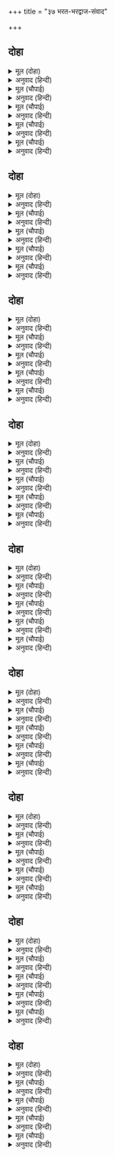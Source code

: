 +++
title = "३७ भरत-भरद्वाज-संवाद"

+++


## दोहा


<details><summary>मूल (दोहा)</summary>

भरत तीसरे पहर कहँ कीन्ह प्रबेसु प्रयाग।  
कहत राम सिय राम सिय उमगि उमगि अनुराग॥ २०३॥
</details>

<details><summary>अनुवाद (हिन्दी)</summary>

प्रेमाच्या उत्साहात ‘सीताराम, सीताराम’ असे म्हणत भरताने तिसऱ्या प्रहरी प्रयाग क्षेत्रात प्रवेश केला.॥ २०३॥
</details>

<details><summary>मूल (चौपाई)</summary>

झलकाझलकतपायन्ह कैसें।  
पंकज कोस ओस कन जैसें॥  
भरत पयादेहिं आए आजू।  
भयउ दुखित सुनि सकल समाजू॥
</details>

<details><summary>अनुवाद (हिन्दी)</summary>

त्याच्या तळपायावर फोड आलेले होते, ते कमळाच्या कळीवरील दवबिंदूप्रमाणे वाटत होते. भरत आज पायीच चालत आला, हे ऐकून सर्व परिवार दुःखी झाला.॥ १॥
</details>

<details><summary>मूल (चौपाई)</summary>

खबरि लीन्ह सबलोग नहाए।  
कीन्ह प्रनामु त्रिबेनिहिं आए॥  
सबिधि सितासित नीर नहाने।  
दिए दान महिसुर सनमाने॥
</details>

<details><summary>अनुवाद (हिन्दी)</summary>

सर्वांनी स्नान केल्याचे समजल्यावर भरताने त्रिवेणी संगमावर जाऊन प्रणाम केला. नंतर विधिपूर्वक गंगा-यमुनेच्या पांढऱ्या-काळ्या जलामध्ये स्नान केले आणि दान देऊन ब्राह्मणांचा सन्मान केला.॥ २॥
</details>

<details><summary>मूल (चौपाई)</summary>

देखत स्यामल धवल हलोरे।  
पुलकि सरीर भरत कर जोरे॥  
सकल कामप्रद तीरथराऊ।  
बेद बिदित जग प्रगट प्रभाऊ॥
</details>

<details><summary>अनुवाद (हिन्दी)</summary>

गंगा-यमुनेच्या त्या श्वेत-श्याम लहरी पाहून भरत पुलकित झाला आणि दोन्ही हात जोडून म्हणाला, ‘हे तीर्थराज, तुम्ही सर्व कामना पूर्ण करणारे आहात. तुमचा महिमा वेदांमध्ये प्रसिद्ध आहे आणि जगात तो प्रत्यक्ष आहे.॥ ३॥
</details>

<details><summary>मूल (चौपाई)</summary>

मागउँ भीख त्यागिनिज धरमू।  
आरत काह न करइ कुकरमू॥  
अस जियँ जानिसुजान सुदानी।  
सफल करहिं जग जाचक बानी॥
</details>

<details><summary>अनुवाद (हिन्दी)</summary>

मी स्वतःचा याचना न करण्याचा क्षत्रियधर्म सोडून तुमच्यासमोर भीक मागतो. आर्त झाल्यावर मनुष्य कोणते कुकर्म करीत नाही? मनात असा विचार करून सुजाण व उत्तम दानशूर, जगात याचना करणाऱ्या याचकाला मागेल ते देतात.॥ ४॥
</details>

## दोहा


<details><summary>मूल (दोहा)</summary>

अरथ न धरम न काम रुचि गति न चहउँ निरबान।  
जनम जनम रति राम पद यह बरदानु न आन॥ २०४॥
</details>

<details><summary>अनुवाद (हिन्दी)</summary>

मला काही अर्थाची इच्छा नाही, धर्माची नाही, कामाची नाही आणि मोक्षाचीही नाही. जन्मोजन्मी श्रीरामांच्या चरणी माझे प्रेम राहो, एवढेच वरदान मी मागतो; दुसरे काही नाही.॥ २०४॥
</details>

<details><summary>मूल (चौपाई)</summary>

जानहुँ रामु कुटिल करि मोही।  
लोग कहउ गुर साहिब द्रोही॥  
सीता राम चरन रति मोरें।  
अनुदिन बढ़उ अनुग्रह तोरें॥
</details>

<details><summary>अनुवाद (हिन्दी)</summary>

प्रत्यक्ष श्रीराम हवे तर मला कुटिल समजोत आणि लोक मला खुशाल गुरुद्रोही व स्वामिद्रोही म्हणोत. परंतु तुमच्या कृपेने श्रीसीता-रामांच्या चरणी माझे प्रेम दिवसेंदिवस वृद्धिंगत होत राहो.॥ १॥
</details>

<details><summary>मूल (चौपाई)</summary>

जलदुजनमभरिसुरति बिसारउ।  
जाचत जलु पबि पाहन डारउ॥  
चातकुरटनिघटेंघटि जाई।  
बढ़ें प्रेमु सब भाँति भलाई॥
</details>

<details><summary>अनुवाद (हिन्दी)</summary>

मेघाने हवे तर चातकाची वर्षभर दखल घेतली नाही आणि त्याने पाणी मागितल्यावर वज्र व गारा यांचा वर्षाव केला आणि चातकाची पाण्यासाठी चाललेली ओरड रोडावली, तर मेघाचीच प्रतिष्ठा जाईल. चातकाचे मेघाविषयी प्रेम वाढण्यातच त्याचा चांगुलपणा आहे.॥ २॥
</details>

<details><summary>मूल (चौपाई)</summary>

कनकहिं बान चढ़इ जिमि दाहें।  
तिमि प्रियतम पद नेम निबाहें॥  
भरतबचन सुनि माझ त्रिबेनी।  
भइ मृदु बानि सुमंगल देनी॥
</details>

<details><summary>अनुवाद (हिन्दी)</summary>

ज्याप्रमाणे सोने तापवल्यावर त्याला झळाळी येते, त्याप्रमाणे प्रियतमाच्या चरणी असलेल्या प्रेमाचा नेम राखण्यातच प्रेमी सेवकाचा गौरव वाढतो.’ भरताचे बोलणे ऐकून त्रिवेणी संगमामधून सुंदर मांगल्य देणारी कोमल वाणी प्रकटली.॥ ३॥
</details>

<details><summary>मूल (चौपाई)</summary>

तातभरत तुम्ह सब बिधि साधू।  
राम चरन अनुराग अगाधू॥  
बादिगलानि करहु मन माहीं।  
तुम्ह सम रामहि कोउ प्रिय नाहीं॥
</details>

<details><summary>अनुवाद (हिन्दी)</summary>

‘हे भरता! तू पूर्णपणे साधू आहेस. श्रीरामचंद्रांच्या चरणी तुझे अथांग प्रेम आहे. तू मनात विनाकारण उदास होत आहेस. श्रीरामांना तुझ्याइतका प्रिय कोणी नाही.’॥ ४॥
</details>

## दोहा


<details><summary>मूल (दोहा)</summary>

तनु पुलकेउ हियँ हरषु सुनि बेनि बचन अनुकूल।  
भरत धन्य कहि धन्य सुर हरषित बरषहिं फूल॥ २०५॥
</details>

<details><summary>अनुवाद (हिन्दी)</summary>

त्रिवेणीचे अनुकूल वचन ऐकून भरताचे शरीर पुलकित झाले. मनात हर्ष दाटला. ‘भरत धन्य आहे, धन्य आहे’ असे म्हणत देव आनंदाने फुले उधळू लागले.॥ २०५॥
</details>

<details><summary>मूल (चौपाई)</summary>

प्रमुदित तीरथराज निवासी।  
बैखानस बटु गृही उदासी॥  
कहहिं परसपर मिलि दस पाँचा।  
भरत सनेहु सीलु सुचि साँचा॥
</details>

<details><summary>अनुवाद (हिन्दी)</summary>

तीर्थराज प्रयागामध्ये राहाणारे वानप्रस्थी, ब्रह्मचारी, गृहस्थ आणि विरक्त संन्यासी हे सर्व आनंदित झाले आणि दहा-पाचाच्या गटाने जमून परस्पर म्हणू लागले की, ‘भरताचे प्रेम व स्वभाव हे पवित्र आणि खरे आहेत.’॥ १॥
</details>

<details><summary>मूल (चौपाई)</summary>

सुनत राम गुन ग्राम सुहाए।  
भरद्वाज मुनिबर पहिं आए॥  
दंड प्रनामु करतमुनि देखे।  
मूरतिमंत भाग्य निज लेखे॥
</details>

<details><summary>अनुवाद (हिन्दी)</summary>

श्रीरामचंद्रांचे सुंदर गुण-समुच्चय ऐकत भरत भरद्वाज मुनींच्याकडे आला. तो दंडवत करीत असलेला पाहून मुनींना आपले सद्भाग्य साकार झाल्याचे वाटले.॥ २॥
</details>

<details><summary>मूल (चौपाई)</summary>

धाइ उठाइ लाइ उर लीन्हे।  
दीन्हि असीस कृतारथ कीन्हे॥  
आसनु दीन्हनाइ सिरु बैठे।  
चहत सकुच गृहँ जनु भजि पैठे॥
</details>

<details><summary>अनुवाद (हिन्दी)</summary>

त्यांनी धावत जाऊन भरताला उठवले आणि हृदयाशी धरले. तसेच आशीर्वाद देऊन कृतार्थ केले. मुनींनी त्याला आसन दिले. भरत मस्तक खाली घालून असा बसला की, जणू पळून जाऊन संकोचाच्या घरात घुसावेसे त्याला वाटत होते.॥ ३॥
</details>

<details><summary>मूल (चौपाई)</summary>

मुनि पूँछब कछु यह बड़ सोचू।  
बोले रिषि लखि सीलु सँकोचू॥  
सुनहु भरत हम सब सुधि पाई।  
बिधि करतब पर किछु न बसाई॥
</details>

<details><summary>अनुवाद (हिन्दी)</summary>

त्याच्या मनाला काळजी वाटत होती की मुनींनी काही विचारले, तर काय उत्तर द्यावे? भरताचे वर्तन व संकोच पाहून ऋषी म्हणाले, ‘भरता, आम्हांला सर्व वार्ता समजली आहे. विधात्याच्या करणीपुढे कुणाचे काही चालत नाही.॥ ४॥
</details>

## दोहा


<details><summary>मूल (दोहा)</summary>

तुम्ह गलानि जियँ जनि करहु समुझि मातु करतूति।  
तात कैकइहि दोसु नहिं गई गिरा मति धूति॥ २०६॥
</details>

<details><summary>अनुवाद (हिन्दी)</summary>

मातेच्या कृत्याची आठवण करून तू मनात खेद करू नकोस. हे कुमार, कैकेयीकडे कोणताही दोष नाही. तिची बुद्धी सरस्वतीने बिघडून टाकली होती,॥ २०६॥
</details>

<details><summary>मूल (चौपाई)</summary>

यहउ कहत भल कहिहि न कोऊ।  
लोकु बेदु बुध संमत दोऊ॥  
तात तुम्हार बिमल जसु गाई।  
पाइहि लोकउ बेदु बड़ाई॥
</details>

<details><summary>अनुवाद (हिन्दी)</summary>

म्हणून सरस्वती दोषी आहे, असे म्हणणेही बरोबर नाही. कारण तिला देवांनी प्रेरित केले. लोकमतानुसार कैकेयी दोषी आहे. लोकमत व वेदमत हे विद्वानांनाही मान्य आहे. परंतु कुमार! तुझी मात्र निर्मळ कीर्ती गाऊन लोक व वेद या दोघांनाही गौरव मिळेल.॥ १॥
</details>

<details><summary>मूल (चौपाई)</summary>

लोक बेद संमतसबु कहई।  
जेहि पितु देइ राजु सो लहई॥  
राउ सत्यब्रत तुम्हहि बोलाई।  
देत राजु सुखु धरमु बड़ाई॥
</details>

<details><summary>अनुवाद (हिन्दी)</summary>

लोक व वेद यांना हे मान्य आहे आणि सर्वचजण असे म्हणतात की, पिता ज्याला राज्य देतो, त्यालाच ते मिळते. राजा दशरथ सत्यव्रती होते. त्यांनी तुला बोलावून राज्य दिले असते, तर सुख मिळाले असते, धर्माचे पालन झाले असते आणि मोठेपणा मिळाला असता.॥ २॥
</details>

<details><summary>मूल (चौपाई)</summary>

राम गवनुबन अनरथ मूला।  
जो सुनि सकल बिस्व भइ सूला॥  
सो भावी बस रानि अयानी।  
करि कुचालि अंतहुँ पछितानी॥
</details>

<details><summary>अनुवाद (हिन्दी)</summary>

साऱ्या अनर्थांचे मूळ म्हणजे श्रीरामचंद्रांचे वनगमन. त्याची वार्ता ऐकून संपूर्ण जगाला दुःख झाले. ते श्रीरामांचे वनगमनसुद्धा भवितव्यामुळे घडले. आणि भवितव्याच्या अधीन झाल्यामुळे दुर्वर्तन करून कैकेयी शेवटी पश्चात्ताप पावली.॥ ३॥
</details>

<details><summary>मूल (चौपाई)</summary>

तहँउँ तुम्हार अलप अपराधू।  
कहै सो अधम अयान असाधू॥  
करतेहु राजु त तुम्हहि न दोषू।  
रामहि होत सुनत संतोषू॥
</details>

<details><summary>अनुवाद (हिन्दी)</summary>

त्यात तुझा थोडासासुद्धा अपराध आहे, असे कोणी म्हणेल, तरतो अधम, अज्ञानी व असाधू होय. जर तू राज्य केले असतेस, तरी तुला दोष येत नव्हता. ते ऐकून श्रीरामांनाही समाधानच झाले असते.॥ ४॥
</details>

## दोहा


<details><summary>मूल (दोहा)</summary>

अब अति कीन्हेहु भरत भल तुम्हहि उचित मत एहु।  
सकल सुमंगल मूल जग रघुबर चरन सनेहु॥ २०७॥
</details>

<details><summary>अनुवाद (हिन्दी)</summary>

हे भरता, आता तर तू फार चांगले केलेस. तुझ्यासाठी हाच विचार योग्य होता. श्रीरामांच्या चरणी प्रेम असणे हेच जगात सर्व मांगल्याचे मूळ आहे.॥ २०७॥
</details>

<details><summary>मूल (चौपाई)</summary>

सो तुम्हार धनु जीवनु प्राना।  
भूरिभाग को तुम्हहि समाना॥  
यह तुम्हार आचरजु न ताता।  
दसरथ सुअन राम प्रिय भ्राता॥
</details>

<details><summary>अनुवाद (हिन्दी)</summary>

ते श्रीरामांच्या चरणीचे प्रेम हे तर तुझे धन, जीवन व प्राण आहे. तुझ्यासारखा भाग्यशाली कोण आहे? कुमार! तुझ्यासाठी ही काही आश्चर्याची गोष्ट नाही, कारण तू दशरथांचा पुत्र व श्रीरामचंद्रांचा आवडता भाऊ आहेस.॥ १॥
</details>

<details><summary>मूल (चौपाई)</summary>

सुनहु भरत रघुबर मन माहीं।  
पेम पात्रु तुम्ह सम कोउ नाहीं॥  
लखनराम सीतहि अति प्रीती।  
निसि सब तुम्हहि सराहत बीती॥
</details>

<details><summary>अनुवाद (हिन्दी)</summary>

हे भरता, ऐक. श्रीरामचंद्रांच्या मनातही तुझ्यासारखा प्रेमापात्र दुसरा कोणीही नाही. लक्ष्मण, श्रीराम व सीता या तिघांची सर्व रात्र त्या दिवशी अत्यंत प्रेमाने तुझी प्रशंसा करण्यातच निघून गेली.॥ २॥
</details>

<details><summary>मूल (चौपाई)</summary>

जाना मरमु नहात प्रयागा।  
मगन होहिं तुम्हरें अनुरागा॥  
तुम्हपर अस सनेहु रघुबर कें।  
सुख जीवन जग जस जड़ नर कें॥
</details>

<details><summary>अनुवाद (हिन्दी)</summary>

प्रयागराजामध्ये जेव्हा ते स्नान करीत होते, त्यावेळी मला त्यांचे रहस्य समजले. ते तुझ्या प्रेमात मग्न झाले होते. तुझ्यावर श्रीरामांचे इतके अगाध प्रेम आहे की, विषयासक्त मनुष्याचे जगातील सुखमय जीवनावर असते तसे.॥ ३॥
</details>

<details><summary>मूल (चौपाई)</summary>

यहनअधिक रघुबीर बड़ाई।  
प्रनत कुटुंब पाल रघुराई॥  
तुम्हतौ भरतमोरमत एहू।  
धरें देह जनु राम सनेहू॥
</details>

<details><summary>अनुवाद (हिन्दी)</summary>

ही काही श्रीरघुनाथांची फार मोठी थोरवी नव्हे. कारण श्रीरघुनाथ तर शरणागताच्या संपूर्ण कुटुंबाचे पालनकर्ते आहेत. हे भरता, माझ्या मते तू तर जणू श्रीरामांचे शरीरधारी प्रेमच आहेस.॥ ४॥
</details>

## दोहा


<details><summary>मूल (दोहा)</summary>

तुम्ह कहँ भरत कलंक यह हम सब कहँ उपदेसु।  
राम भगति रस सिद्धि हित भा यह समउ गनेसु॥ २०८॥
</details>

<details><summary>अनुवाद (हिन्दी)</summary>

हे भरता, तुझ्या दृष्टीने हा कलंक आहे, परंतु आम्हा सर्वांसाठी हा उपदेश आहे. श्रीरामभक्तिरूपी रसाच्या सिद्धीसाठी ही वेळ फार शुभ आहे.॥ २०८॥
</details>

<details><summary>मूल (चौपाई)</summary>

नव बिधुबिमलतात जसु तोरा।  
रघुबर किंकर कुमुद चकोरा॥  
उदितसदा अँथइहि कबहूँ ना।  
घटिहि न जग नभ दिन दिन दूना॥
</details>

<details><summary>अनुवाद (हिन्दी)</summary>

कुमारा! तुझी कीर्ती ही निर्मल नवचंद्रमा आहे आणि श्रीरामचंद्रांचे दास हे कुमुद व चकोर आहेत. चंद्रमा नेहमी कमी जास्त होत असतो. त्यामुळे कुमुद आणि चकोर यांना दुःख होते, परंतु तुझा कीर्तीरूपी चंद्रमा हा नित्य पूर्ण राहील, कधी कमी होणारच नाही. जग-रूपी आकाशात तो कधी घटणार नाही, तर दिवसेंदिवस द्विगुणित होत राहील.॥ १॥
</details>

<details><summary>मूल (चौपाई)</summary>

कोकतिलोकप्रीतिअति करिही।  
प्रभु प्रताप रबि छबिहि न हरिही॥  
निसि दिन सुखद सदा सब काहू।  
ग्रसिहि न कैकइ करतबु राहू॥
</details>

<details><summary>अनुवाद (हिन्दी)</summary>

त्रैलोक्यरूपी चक्रवाक या कीर्ति-चंद्रावर अत्यंत प्रेम करील आणि श्रीरामचंद्रांचा प्रताप-सूर्य याची शोभा कधी हरण करू शकणार नाही. तुझ्या कीर्तीचा हा चंद्र रात्रंदिवस नेहमी सर्वांना सुख देत राहील. कैकेयीचा कुकर्मरूपी राहू याला कधी ग्रासणार नाही.॥ २॥
</details>

<details><summary>मूल (चौपाई)</summary>

पूरन राम सुपेम पियूषा।  
गुर अवमान दोष नहिं दूषा॥  
रामभगत अब अमिअँ अघाहूँ।  
कीन्हेहु सुलभ सुधा बसुधाहूँ॥
</details>

<details><summary>अनुवाद (हिन्दी)</summary>

हा चंद्र श्रीरामचंद्रांच्या सुंदर प्रेमरूपी अमृताने भरलेला आहे. हा गुरूच्या अपमानरूपी दोषाने दूषित नाही. तू हा कीर्तिरूपी चंद्र निर्माण करून पृथ्वीवरही अमृत सुलभ केलेले आहेस. आता श्रीरामांचे भक्त या अमृताने तृप्त होवोत.॥ ३॥
</details>

<details><summary>मूल (चौपाई)</summary>

भूप भगीरथ सुरसरि आनी।  
सुमिरत सकल सुमंगल खानी॥  
दसरथ गुन गन बरनिन जाहीं।  
अधिकु कहा जेहि सम जग नाहीं॥
</details>

<details><summary>अनुवाद (हिन्दी)</summary>

ज्या गंगेचे फक्त स्मरणच संपूर्ण मांगल्याची खाण आहे, ती गंगा तुझ्या पूर्वजाने भगीरथाने आणली. दशरथांच्या गुणराशींचे तर वर्णनच करता येत नाही. त्यांच्याहून श्रेष्ठ इतकेच काय, त्यांच्या बरोबरीचाही या जगात कोणी नाही.॥ ४॥
</details>

## दोहा


<details><summary>मूल (दोहा)</summary>

जासु सनेह सकोच बस राम प्रगट भए आइ।  
जे हर हिय नयननि कबहुँ निरखे नहीं अघाइ॥ २०९॥
</details>

<details><summary>अनुवाद (हिन्दी)</summary>

ज्यांच्या प्रेम व सद्गुणांच्या अधीन होऊन प्रत्यक्ष सच्चिदानंदघन भगवान, श्रीराम रुपाने प्रकट झाले. ज्या श्रीरामांचे स्वरूप आपल्या हृदयात पाहून श्रीमहादेवही कधी तृप्त होत नाहीत.॥२०९॥
</details>

<details><summary>मूल (चौपाई)</summary>

कीरति बिधु तुम्ह कीन्ह अनूपा।  
जहँ बस राम पेम मृगरूपा॥  
तात गलानि करहु जियँ जाएँ।  
डरहु दरिद्रहि पारसु पाएँ॥
</details>

<details><summary>अनुवाद (हिन्दी)</summary>

परंतु यांच्याहून अधिक तू कीर्तिरूपी अनुपम चंद्र उत्पन्न केलास. या चंद्रामध्ये श्रीरामांचे प्रेम हरिणाच्या चिह्नाच्या रूपाने रहाते. भरता! तू विनाकारण मनात दुःखी होत आहेस. जणू परीस मिळूनही तू दारिद्रॺाला घाबरत आहेस.॥ १॥
</details>

<details><summary>मूल (चौपाई)</summary>

सुनहु भरत हम झूठन कहहीं।  
उदासीन तापस बन रहहीं॥  
सब साधन कर सुफल सुहावा।  
लखन राम सिय दरसनु पावा॥
</details>

<details><summary>अनुवाद (हिन्दी)</summary>

हे भरता, ऐक. आम्ही असत्य बोलत नाही. आम्ही निष्पक्ष आहोत, तपस्वी आहोत, कुणाच्या तोंडाकडे पाहून बोलत नाही आणि निरपेक्षपणे वनात रहातो. सर्व साधनांचे उत्तम फल म्हणून आम्हांला लक्ष्मण, श्रीराम व सीता यांचे दर्शन घडले.॥ २॥
</details>

<details><summary>मूल (चौपाई)</summary>

तेहि फल कर फलु दरस तुम्हारा।  
सहित पयाग सुभाग हमारा॥  
भरतधन्य तुम्ह जसु जगु जयऊ।  
कहि अस पेम मगन मुनि भयऊ॥
</details>

<details><summary>अनुवाद (हिन्दी)</summary>

आणि त्या तिघांच्या दर्शनाच्या महान फलाचे परम फल म्हणजे तुझे दर्शन होय. तीर्थराज प्रयागासह हे आमचे मोठे भाग्य. हे भरता, तू धन्य आहेस, तू आपल्या कीर्तीने जग जिंकले आहेस.’ असे म्हणून मुनी भरताच्या प्रेमात मग्न झाले.॥ ३॥
</details>

<details><summary>मूल (चौपाई)</summary>

सुनि मुनि बचन सभासद हरषे।  
साधु सराहि सुमन सुर बरषे॥  
धन्य धन्य धुनि गगन पयागा।  
सुनि सुनि भरतु मगन अनुरागा॥
</details>

<details><summary>अनुवाद (हिन्दी)</summary>

भरद्वाज मुनींचे हे बोलणे ऐकून सर्व सभासद आनंदित झाले. ‘उत्तम, उत्तम’ म्हणत व प्रशंसा करीत देवांनी फुले उधळली. आकाशात व प्रयागराजामध्ये ‘धन्य, धन्य’ चा ध्वनी ऐकून भरतही प्रेम-मग्न झाला.॥ ४॥
</details>

## दोहा


<details><summary>मूल (दोहा)</summary>

पुलक गात हियँ रामु सिय सजल सरोरुह नैन।  
करि प्रनामु मुनि मंडलिहि बोले गदगद बैन॥ २१०॥
</details>

<details><summary>अनुवाद (हिन्दी)</summary>

भरताचे शरीर रोमांचित झाले. त्याच्या हृदयात श्रीसीताराम विराजमान होते आणि कमलासारखे नेत्र प्रेमाश्रूंनी भरून आले होते. तो मुनि समुदायाला प्रणाम करून सद्गदित वाणीने म्हणाला,॥ २१०॥
</details>

<details><summary>मूल (चौपाई)</summary>

मुनि समाजु अरु तीरथराजू।  
साँचिहुँ सपथ अघाइ अकाजू॥  
एहिं थल जौं किछु कहिअ बनाई।  
एहि सम अधिक न अघ अधमाई॥
</details>

<details><summary>अनुवाद (हिन्दी)</summary>

‘येथे मुनिगण आहे, शिवाय तीर्थराज आहे. येथे खरी शपथ घेतली, (आणि ती पाळली नाही,) तरी मोठी हानी होते. या ठिकाणी जर काही बनवाबनवी करून सांगितले, तर त्याच्याइतके कोणतेही मोठे पाप आणि नीचपणा असणार नाही.॥ १॥
</details>

<details><summary>मूल (चौपाई)</summary>

तुम्ह सर्बग्य कहउँ  सतिभाऊ।  
उर अंतरजामी रघुराऊ॥  
मोहि न मातु करतब कर सोचू।  
नहिं दुखु जियँ जगु जानिहि पोचू॥
</details>

<details><summary>अनुवाद (हिन्दी)</summary>

मी प्रामाणिकपणे सांगतो. तुम्ही सर्वज्ञ आहात आणि श्रीरघुनाथांच्या मनातील जाणणारे आहात. मी खोटे बोललो, तर ते तुम्हांला कळल्याशिवाय रहाणार नाही. माता कैकेयीच्या कृत्याची मला मुळीच चिंता नाही आणि जग मला नीच समजेल, या गोष्टीचेही दुःख नाही.॥ २॥
</details>

<details><summary>मूल (चौपाई)</summary>

नाहिनडरु बिगरिहि परलोकू।  
पितहु मरन कर मोहि न सोकू॥  
सुकृत सुजस भरि भुअन सुहाए।  
लछिमन राम सरिस सुत पाए॥
</details>

<details><summary>अनुवाद (हिन्दी)</summary>

माझा परलोक बिघडेल, याची मला भीती नाही आणि पित्याच्या मरणाचाही शोक नाही. कारण त्यांचे पुण्य व सुकीर्ती विश्वात शोभून राहिली आहे. त्यांना श्रीराम-लक्ष्मण यांच्यासारखे पुत्र लाभले.॥ ३॥
</details>

<details><summary>मूल (चौपाई)</summary>

राम बिरहँ तजितनु छनभंगू।  
भूप सोच कर कवन प्रसंगू॥  
रामलखन सियबिनुपग पनहीं।  
करि मुनि बेष फिरहिं बन बनहीं॥
</details>

<details><summary>अनुवाद (हिन्दी)</summary>

शिवाय, ज्यांनी श्रीरामचंद्रांच्या विरहामुळे आपल्या क्षणभंगुर देहाचा त्याग केला, अशा राजांविषयी शोक का करायचा? खरे म्हणजे श्रीराम, लक्ष्मण व सीता मुनींचा वेष धारण करून अनवाणी वनात फिरत आहेत, याचे मला दुःख आहे.॥ ४॥
</details>

## दोहा


<details><summary>मूल (दोहा)</summary>

अजिन बसन फल असन महि सयन डासि कुस पात।  
बसि तरु तर नित सहत हिम आतप बरषा बात॥ २११॥
</details>

<details><summary>अनुवाद (हिन्दी)</summary>

ते वल्कले नेसतात, फळे खाऊन रहातात, जमिनीवर कुश व पाने पसरून त्यावर झोपतात आणि वृक्षांखाली राहून थंडी, उकाडा, वारा, पाऊस सहन करतात,॥ २११॥
</details>

<details><summary>मूल (चौपाई)</summary>

एहि दुख दाहँ दहइदिन छाती।  
भूख न बासर नीद न राती॥  
एहि कुरोगकर औषधु नाहीं।  
सोधेउँ सकल बिस्व मन माहीं॥
</details>

<details><summary>अनुवाद (हिन्दी)</summary>

या दुःखाच्या झळीने एकसारखे माझे अंतःकरण जळत आहे. मला दिवसा भूक लागत नाही की रात्री झोप येत नाही. मी मनातल्या मनात सर्व जग धुंडाळले, परंतु या रोगावर कुठेही औषध नाही.॥ १॥
</details>

<details><summary>मूल (चौपाई)</summary>

मातु कुमत बढ़ई अघ मूला।  
तेहिं हमार हित कीन्ह बँसूला॥  
कलिकुकाठकर कीन्ह कुजंत्रू।  
गाड़ि अवधि पढ़ि कठिन कुमंत्रू॥
</details>

<details><summary>अनुवाद (हिन्दी)</summary>

आईचा कुविचार हा या पापांचा मुळचा सुतार आहे. त्याने आमच्या हिताची तासणी तयार केली. तिने कलहरूपी किडक्या लाकडापासून दुष्ट यंत्र (जमिनीत पुरायचा खुंटा) तयार केले आणि चौदा वर्षांचा काळरूपी अघोर कुमंत्र फुंकून ते यंत्र पुरून ठेवले.॥ २॥
</details>

<details><summary>मूल (चौपाई)</summary>

मोहिलगियहुकुठाटुतेहिं ठाटा।  
घालेसि सब जगु बारहबाटा॥  
मिटइकुजोगु रामफिरि आएँ।  
बसइ अवध नहिं आन उपाएँ॥
</details>

<details><summary>अनुवाद (हिन्दी)</summary>

त्याने माझ्यासाठी हा अमंगल थाट सजविला आणि साऱ्या जगाला छिन्न-भिन्न करून नष्ट केले. हा कुयोग श्रीरामचंद्र परत आल्यावर नष्ट होऊ शकेल. मगच अयोध्या सुखाने नांदू शकेल. दुसऱ्या कोणत्याही उपायाने नाही.’॥ ३॥
</details>

<details><summary>मूल (चौपाई)</summary>

भरतबचनसुनि मुनिसुखु पाई।  
सबहिं कीन्हि बहु भाँति बड़ाई॥  
तातकरहुजनि सोचु बिसेषी।  
सब दुखु मिटिहि राम पग देखी॥
</details>

<details><summary>अनुवाद (हिन्दी)</summary>

भरताचे बोलणे ऐकून मुनींना आनंद वाटला. सर्वांनी भरताचा अनेक प्रकारे गौरव केला. मुनी म्हणाले, ‘भरता! जास्त चिंता करू नकोस. श्रीरामचंद्रांच्या चरणांचे दर्शन होताच सर्व दुःख नाहीसे होईल.’॥ ४॥
</details>
